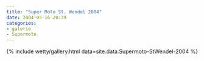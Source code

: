 ```yaml
---
title: "Super Moto St. Wendel 2004"
date: 2004-05-16 20:39
categories: 
- galerie
- Supermoto
---
```


{% include wetty/gallery.html data=site.data.Supermoto-StWendel-2004 %}